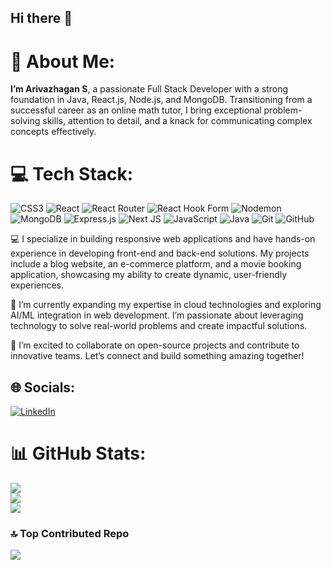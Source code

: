 ## Hi there 👋

# 💫 About Me:
  **I’m Arivazhagan S**, a passionate Full Stack Developer with a strong foundation in Java, React.js, Node.js, and MongoDB. Transitioning from a successful career as an online math tutor, I bring exceptional problem-solving skills, attention to detail, and a knack for communicating complex concepts effectively.
# 💻 Tech Stack:
![CSS3](https://img.shields.io/badge/css3-%231572B6.svg?style=for-the-badge&logo=css3&logoColor=white) ![React](https://img.shields.io/badge/react-%2320232a.svg?style=for-the-badge&logo=react&logoColor=%2361DAFB) ![React Router](https://img.shields.io/badge/React_Router-CA4245?style=for-the-badge&logo=react-router&logoColor=white) ![React Hook Form](https://img.shields.io/badge/React%20Hook%20Form-%23EC5990.svg?style=for-the-badge&logo=reacthookform&logoColor=white) ![Nodemon](https://img.shields.io/badge/NODEMON-%23323330.svg?style=for-the-badge&logo=nodemon&logoColor=%BBDEAD) ![MongoDB](https://img.shields.io/badge/MongoDB-%234ea94b.svg?style=for-the-badge&logo=mongodb&logoColor=white) ![Express.js](https://img.shields.io/badge/express.js-%23404d59.svg?style=for-the-badge&logo=express&logoColor=%2361DAFB) ![Next JS](https://img.shields.io/badge/Next-black?style=for-the-badge&logo=next.js&logoColor=white) ![JavaScript](https://img.shields.io/badge/javascript-%23323330.svg?style=for-the-badge&logo=javascript&logoColor=%23F7DF1E) ![Java](https://img.shields.io/badge/java-%23ED8B00.svg?style=for-the-badge&logo=openjdk&logoColor=white) ![Git](https://img.shields.io/badge/git-%23F05033.svg?style=for-the-badge&logo=git&logoColor=white) ![GitHub](https://img.shields.io/badge/github-%23121011.svg?style=for-the-badge&logo=github&logoColor=white)

💻 I specialize in building responsive web applications and have hands-on experience in developing front-end and back-end solutions. My projects include a blog website, an e-commerce platform, and a movie booking application, showcasing my ability to create dynamic, user-friendly experiences.

🌱 I’m currently expanding my expertise in cloud technologies and exploring AI/ML integration in web development. I’m passionate about leveraging technology to solve real-world problems and create impactful solutions.

🚀 I’m excited to collaborate on open-source projects and contribute to innovative teams. Let’s connect and build something amazing together!

## 🌐 Socials:
[![LinkedIn](https://img.shields.io/badge/LinkedIn-%230077B5.svg?logo=linkedin&logoColor=white)](https://linkedin.com/in/www.linkedin.com/in/arivazhagansathivel) 


# 📊 GitHub Stats:
![](https://github-readme-stats.vercel.app/api?username=ArivazhaganSakthivel&theme=dark&hide_border=false&include_all_commits=true&count_private=true)<br/>
![](https://github-readme-streak-stats.herokuapp.com/?user=ArivazhaganSakthivel&theme=dark&hide_border=false)<br/>
![](https://github-readme-stats.vercel.app/api/top-langs/?username=ArivazhaganSakthivel&theme=dark&hide_border=false&include_all_commits=true&count_private=true&layout=compact)

### 🔝 Top Contributed Repo
![](https://github-contributor-stats.vercel.app/api?username=ArivazhaganSakthivel&limit=5&theme=dark&combine_all_yearly_contributions=true)

<!-- Proudly created with GPRM ( https://gprm.itsvg.in ) -->
